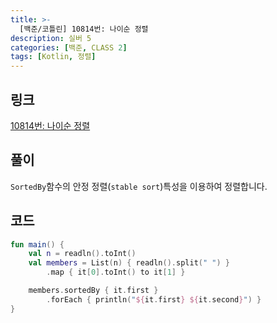 ```yaml
---
title: >-
  [백준/코틀린] 10814번: 나이순 정렬
description: 실버 5
categories: [백준, CLASS 2]
tags: [Kotlin, 정렬]
---
```


## 링크
[10814번: 나이순 정렬](https://www.acmicpc.net/problem/10814)

## 풀이
`SortedBy`함수의 <span class="txt_bg">안정 정렬</span>(`stable sort`)특성을 이용하여 정렬합니다.

## 코드
```kotlin
fun main() {
    val n = readln().toInt()
    val members = List(n) { readln().split(" ") }
        .map { it[0].toInt() to it[1] }

    members.sortedBy { it.first }
        .forEach { println("${it.first} ${it.second}") }
}

```
